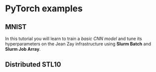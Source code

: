# PyTorch examples

## MNIST

In this tutorial you will learn to train a *basic CNN model* and tune its hyperparameters
on the Jean Zay infrastructure using **Slurm Batch** and **Slurm Job Array**.

## Distributed STL10


